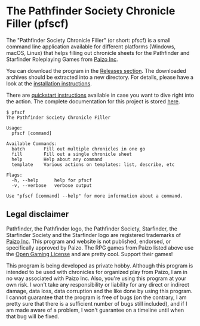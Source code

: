 # The Pathfinder Society Chronicle Filler (pfscf)

The "Pathfinder Society Chronicle Filler" (or short: pfscf) is a small command line application available for different platforms (Windows, macOS, Linux) that helps filling out chronicle sheets for the Pathfinder and Starfinder Roleplaying Games from [Paizo Inc](https://paizo.com).

You can download the program in the [Releases section](https://github.com/Blesmol/pfscf/releases). The downloaded archives should be extracted into a new directory. For details, please have a look at the [installation instructions](https://blesmol.github.io/pfscf/installation/).

There are [quickstart instructions](https://blesmol.github.io/pfscf/quickstart/) available in case you want to dive right into the action. The complete documentation for this project is stored [here](https://blesmol.github.io/pfscf/).

```
$ pfscf
The Pathfinder Society Chronicle Filler

Usage:
  pfscf [command]

Available Commands:
  batch       Fill out multiple chronicles in one go
  fill        Fill out a single chronicle sheet
  help        Help about any command
  template    Various actions on templates: list, describe, etc

Flags:
  -h, --help      help for pfscf
  -v, --verbose   verbose output

Use "pfscf [command] --help" for more information about a command.
```

## Legal disclaimer

Pathfinder, the Pathfinder logo, the Pathfinder Society, Starfinder, the Starfinder Society and the Starfinder logo are registered trademarks of [Paizo Inc](https://paizo.com). This program and website is not published, endorsed, or specifically approved by Paizo. The RPG games from Paizo listed above use the [Open Gaming License](https://paizo.com/pathfinder/compatibility/ogl) and are pretty cool. Support their games!

This program is being developed as private hobby. Although this program is intended to be used with chronicles for organized play from Paizo, I am in no way associated with Paizo Inc. Also, you're using this program at your own risk. I won't take any responsibility or liability for any direct or indirect damage, data loss, data corruption and the like done by using this program. I cannot guarantee that the program is free of bugs (on the contrary, I am pretty sure that there is a sufficient number of bugs still included), and if I am made aware of a problem, I won't guarantee on a timeline until when that bug will be fixed.
